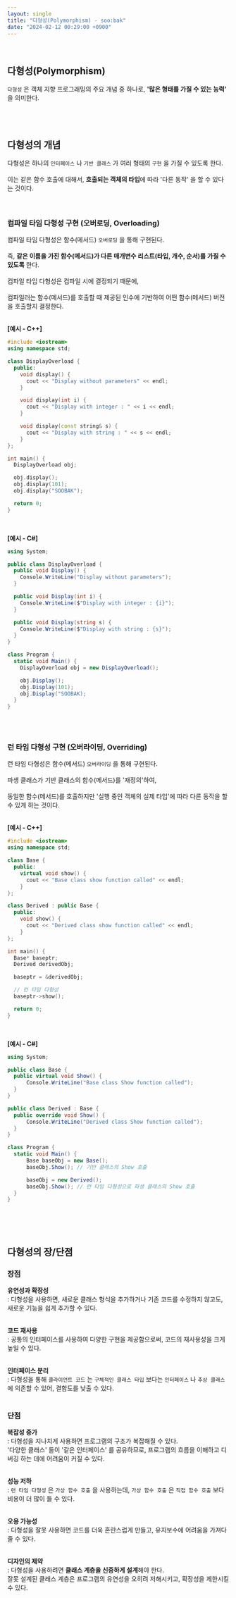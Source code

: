 ```yaml
---
layout: single
title: "다형성(Polymorphism) - soo:bak"
date: "2024-02-12 00:29:00 +0900"
---
```

<br>

## 다형성(Polymorphism)
`다형성` 은 객체 지향 프로그래밍의 주요 개념 중 하나로, <b>'많은 형태를 가질 수 있는 능력'</b> 을 의미한다.<br>
<br>
<br>
<br>

## 다형성의 개념
다형성은 하나의 `인터페이스` 나 `기반 클래스` 가 여러 형태의 `구현` 을 가질 수 있도록 한다.<br>
<br>
이는 같은 함수 호출에 대해서, <b>호출되는 객체의 타입</b>에 따라 '다른 동작' 을 할 수 있다는 것이다.<br>
<br>
<br>

### 컴파일 타임 다형성 구현 (오버로딩, Overloading)
컴파일 타임 다형성은 함수(메서드) `오버로딩` 을 통해 구현된다.<br>
<br>
즉, <b>같은 이름을 가진 함수(메서드)가 다른 매개변수 리스트(타입, 개수, 순서)를 가질 수 있도록</b> 한다.<br>
<br>
컴파일 타임 다형성은 컴파일 시에 결정되기 때문에,<br>
<br>
컴파일러는 함수(메서드)를 호출할 때 제공된 인수에 기반하여 어떤 함수(메서드) 버전을 호출할지 결정한다.<br>
<br>

<b>[예시 - C++]<br></b>

```c++
#include <iostream>
using namespace std;

class DisplayOverload {
  public:
    void display() {
      cout << "Display without parameters" << endl;
    }

    void display(int i) {
      cout << "Display with integer : " << i << endl;
    }

    void display(const string& s) {
      cout << "Display with string : " << s << endl;
    }
};

int main() {
  DisplayOverload obj;

  obj.display();
  obj.display(101);
  obj.display("SOOBAK");

  return 0;
}
```
<br>

<b>[예시 - C#]<br></b>

```c#
using System;

public class DisplayOverload {
  public void Display() {
    Console.WriteLine("Display without parameters");
  }

  public void Display(int i) {
    Console.WriteLine($"Display with integer : {i}");
  }

  public void Display(string s) {
    Console.WriteLine($"Display with string : {s}");
  }
}

class Program {
  static void Main() {
    DisplayOverload obj = new DisplayOverload();

    obj.Display();
    obj.Display(101);
    obj.Display("SOOBAK);
  }
}
```
<br>
<br>

### 런 타임 다형성 구현 (오버라이딩, Overriding)
런 타임 다형성은 함수(메서드) `오버라이딩` 을 통해 구현된다.<br>
<br>
파생 클래스가 기반 클래스의 함수(메서드)를 '재정의'하여,<br>
<br>
동일한 함수(메서드)를 호출하지만 '실행 중인 객체의 실제 타입'에 따라 다른 동작을 할 수 있게 하는 것이다.<br>
<br>

<b>[예시 - C++]<br></b>

```c++
#include <iostream>
using namespace std;

class Base {
  public:
    virtual void show() {
      cout << "Base class show function called" << endl;
    }
};

class Derived : public Base {
  public:
    void show() {
      cout << "Derived class show function called" << endl;
    }
};

int main() {
  Base* baseptr;
  Derived derivedObj;

  baseptr = &derivedObj;

  // 런 타임 다형성
  baseptr->show();

  return 0;
}
```
<br>

<b>[예시 - C#]<br></b>

```c#
using System;

public class Base {
  public virtual void Show() {
      Console.WriteLine("Base class Show function called");
  }
}

public class Derived : Base {
  public override void Show() {
      Console.WriteLine("Derived class Show function called");
  }
}

class Program {
  static void Main() {
      Base baseObj = new Base();
      baseObj.Show(); // 기반 클래스의 Show 호출

      baseObj = new Derived();
      baseObj.Show(); // 런 타임 다형성으로 파생 클래스의 Show 호출
  }
}
```
<br>
<br>
<br>

## 다형성의 장/단점

### 장점

<b>유연성과 확장성</b>
<br>: 다형성을 사용하면, 새로운 클래스 형식을 추가하거나 기존 코드를 수정하지 않고도, 새로운 기능을 쉽게 추가할 수 있다.<br>
<br>

<b>코드 재사용</b>
<br>: 공통의 인터페이스를 사용하여 다양한 구현을 제공함으로써, 코드의 재사용성을 크게 높일 수 있다.<br>
<br>

<b>인터페이스 분리</b>
<br>: 다형성을 통해 `클라이언트 코드` 는 `구체적인 클래스 타입` 보다는 `인터페이스` 나 `추상 클래스` 에 의존할 수 있어, 결합도를 낮출 수 있다.<br>
<br>


### 단점

<b>복잡성 증가</b>
<br>: 다형성을 지나치게 사용하면 프로그램의 구조가 복잡해질 수 있다.<br>
'다양한 클래스' 들이 '같은 인터페이스' 를 공유하므로, 프로그램의 흐름을 이해하고 디버깅 하는 데에 어려움이 커질 수 있다.<br>
<br>

<b>성능 저하</b>
<br>: `런 타임 다형성` 은 `가상 함수 호출` 을 사용하는데, `가상 함수 호출` 은 `직접 함수 호출` 보다 비용이 더 많이 들 수 있다.<br>
<br>

<b>오용 가능성</b>
<br>: 다형성을 잘못 사용하면 코드를 더욱 혼란스럽게 만들고, 유지보수에 어려움을 가져다줄 수 있다.<br>
<br>

<b>디자인의 제약</b>
<br>: 다형성을 사용하려면 <b>클래스 계층을 신중하게 설계</b>해야 한다.<br>
잘못 설계된 클래스 계층은 프로그램의 유연성을 오히려 저해시키고, 확장성을 제한시킬 수 있다.<br>

<br><br><br>
